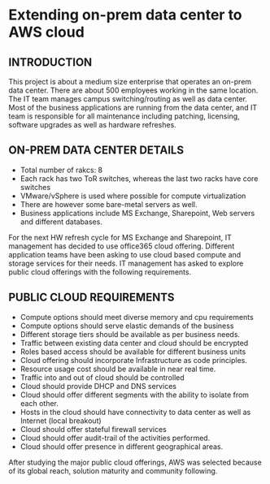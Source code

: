 # Extending on-prem data center to AWS cloud

## INTRODUCTION

This project is about a medium size enterprise that operates an on-prem data center. There are about 500 employees working in the same location. The IT team manages campus switching/routing as well as data center. Most of the business applications are running from the data center, and IT team is responsible for all maintenance including patching, licensing, software upgrades as well as hardware refreshes.


## ON-PREM DATA CENTER DETAILS

* Total number of rakcs: 8
* Each rack has two ToR switches, whereas the last two racks have core switches
* VMware/vSphere is used where possible for compute virtualization
* There are however some bare-metal servers as well.
* Business applications include MS Exchange, Sharepoint, Web servers and different databases.


For the next HW refresh cycle for MS Exchange and Sharepoint, IT management has decided to use office365 cloud offering. Different application teams have been asking to use cloud based compute and storage services for their needs. IT management has asked to explore public cloud offerings with the following requirements.

## PUBLIC CLOUD REQUIREMENTS

* Compute options should meet diverse memory and cpu requirements
* Compute options should serve elastic demands of the business
* Different storage tiers should be available as per business needs.
* Traffic between existing data center and cloud should be encrypted
* Roles based access should be available for different business units
* Cloud offering should incorporate Infrastructure as code principles.
* Resource usage cost should be available in near real time.
* Traffic into and out of cloud should be controlled
* Cloud should provide DHCP and DNS services
* Cloud should offer different segments with the ability to isolate from each other.
* Hosts in the cloud should have connectivity to data center as well as Internet (local breakout)
* Cloud should offer stateful firewall services
* Cloud should offer audit-trail of the activities performed.
* Cloud should offer presence in different geographical areas.

After studying the major public cloud offerings,  AWS was selected because of its global reach, solution maturity and community following.  










